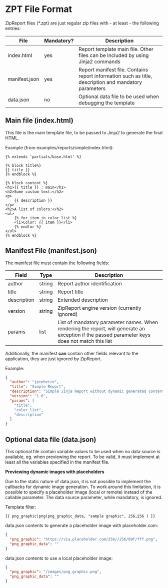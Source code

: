 # ZPT File Format

ZipReport files (*.zpt) are just regular zip files with - at least - the following entries:



| File          | Mandatory? | Description                                                  |
| ------------- | ---------- | ------------------------------------------------------------ |
| index.html    | yes        | Report template main file. Other files can be included by using Jinja2 commands |
| manifest.json | yes        | Report manifest file. Contains report information such as title, description and mandatory parameters |
| data.json     | no         | Optional data file to be used when debugging the template    |



## Main file (index.html)

This file is the main template file, to be passed to Jinja2 to generate the final HTML.

Example (from examples/reports/simple/index.html):

```jinja2
{% extends 'partials/base.html' %}

{% block title%}
{{ title }}
{% endblock %}

{% block content %}
<h1>{{ title }} : main</h1>
<h2>Some custom text:</h2>
<p>
    {{ description }}
</p>
<h2>A list of colors:</h2>
<ul>
    {% for item in color_list %}
    <li>Color: {{ item }}</li>
    {% endfor %}
</ul>
{% endblock %}
```



## Manifest File (manifest.json)

The manifest file must contain the following fields:

| Field       | Type   | Description                                                  |
| ----------- | ------ | ------------------------------------------------------------ |
| author      | string | Report author identification                                 |
| title       | string | Report title                                                 |
| description | string | Extended description                                         |
| version     | string | ZipReport engine version (currently ignored)                 |
| params      | list   | List of mandatory parameter names. When rendering the report, will generate an exception if the passed parameter keys does not match this list |

Additionally, the manifest **can** contain other fields relevant to the application, they are just ignored by ZipReport.



Example:

```json
{
  "author": "jpinheiro",
  "title": "Simple Report",
  "description": "Simple Jinja Report without dynamic generated content",
  "version": "1.0",
  "params": [
    "title",
    "color_list",
    "description"
  ]
}
```



## Optional data file (data.json)

This optional file contain variable values to be used when no data source is available, eg. when previewing the report. To be valid, it must implement at least all the variables specified in the manifest file.

**Previewing dynamic images with placeholders**

Due to the static nature of data.json, it is not possible to implement the callbacks for dynamic image generation. To work around this limitation, it is possible to specify a placeholder image (local or remote) instead of the callable parameter. The data source parameter, while mandatory, is ignored.

Template filter:

```jinja2
{{ png_graphic|png(png_graphic_data, "sample graphic", 256,256 ) }}
```

data.json contents to generate a placeholder image with placeholder.com:

```json
{
  "png_graphic": "https://via.placeholder.com/256//256/09f/fff.png",
  "png_graphic_data": ""
}
```

data.json contents to use a local placeholder image:

```json
{
  "png_graphic": "/images/png_graphic.png",
  "png_graphic_data": ""
}
```